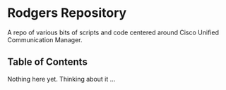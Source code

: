 # Rodgers Repository

A repo of various bits of scripts and code centered around Cisco Unified Communication Manager.

## Table of Contents

Nothing here yet. Thinking about it ...
